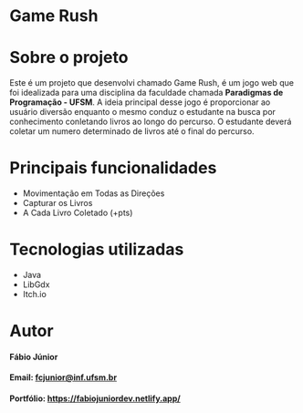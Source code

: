# Game Rush 
# Sobre o projeto
Este é um projeto que desenvolvi chamado Game Rush, é um jogo web que foi idealizada para uma disciplina da faculdade chamada **Paradigmas de Programação - UFSM**. A ideia principal desse jogo é proporcionar ao usuário diversão enquanto o mesmo conduz o estudante na busca por conhecimento conletando livros ao longo do percurso. O estudante deverá coletar um numero determinado de livros até o final do percurso.

# Principais funcionalidades 
* Movimentação em Todas as Direções
* Capturar os Livros
* A Cada Livro Coletado (+pts)

# Tecnologias utilizadas
* Java
* LibGdx
* Itch.io
  
# Autor
#### Fábio Júnior
#### Email: fcjunior@inf.ufsm.br
#### Portfólio: https://fabiojuniordev.netlify.app/
